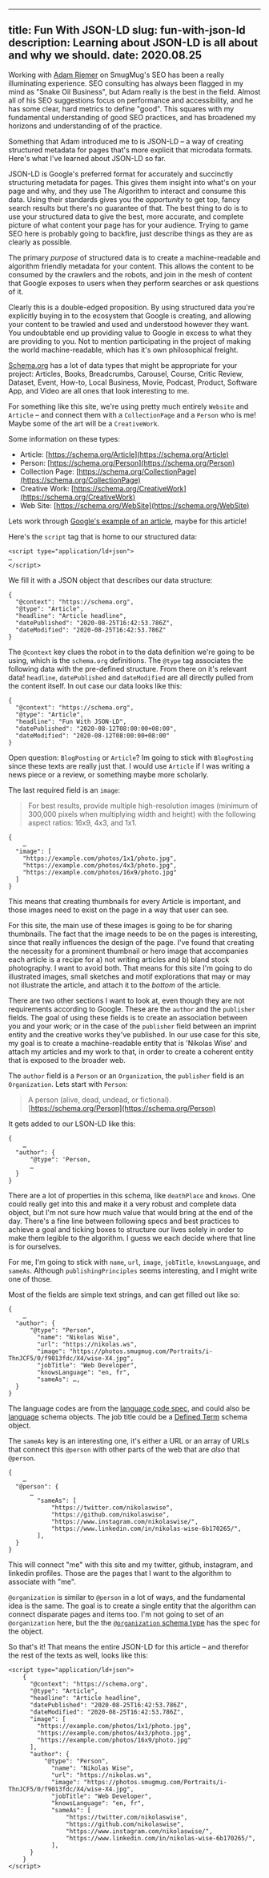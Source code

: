 ---
title: Fun With JSON-LD
slug: fun-with-json-ld
description: Learning about JSON-LD is all about and why we should. 
date: 2020.08.25
----

Working with [Adam Riemer](https://www.adamriemer.me/) on SmugMug's SEO has been a really illuminating experience. SEO consulting has always been flagged in my mind as "Snake Oil Business", but Adam really is the best in the field. Almost all of his SEO suggestions focus on performance and accessibility, and he has some clear, hard metrics to define "good". This squares with my fundamental understanding of good SEO practices, and has broadened my horizons and understanding of of the practice.

Something that Adam introduced me to is JSON-LD – a way of creating structured metadata for pages that's more explicit that microdata formats. Here's what I've learned about JSON-LD so far. 

JSON-LD is Google's preferred format for accurately and succinctly structuring metadata for pages. This gives them insight into what's on your page and why, and they use The Algorithm to interact and consume this data. Using their standards gives you the _opportunity_ to get top, fancy search results but there's no guarantee of that. The best thing to do is to use your structured data to give the best, more accurate, and complete picture of what content your page has for your audience. Trying to game SEO here is probably going to backfire, just describe things as they are as clearly as possible.

The primary _purpose_ of structured data is to create a machine-readable and algorithm friendly metadata for your content. This allows the content to be consumed by the crawlers and the robots, and join in the mesh of content that Google exposes to users when they perform searches or ask questions of it.

Clearly this is a double-edged proposition. By using structured data you're explicitly buying in to the ecosystem that Google is creating, and allowing your content to be trawled and used and understood however they want. You undoubtable end up providing value to Google in excess to what they are providing to you. Not to mention participating in the project of making the world machine-readable, which has it's own philosophical freight. 
 
[Schema.org](https://schema.org/) has a lot of data types that might be appropriate for your project: Articles, Books, Breadcrumbs, Carousel, Course, Critic Review, Dataset, Event, How-to, Local Business, Movie, Podcast, Product, Software App, and Video are all ones that look interesting to me. 

For something like this site, we're using pretty much entirely `Website` and `Article` – and connect them with a `CollectionPage` and a `Person` who is me! Maybe some of the art will be a `CreativeWork`.

Some information on these types:

- Article: [https://schema.org/Article](https://schema.org/Article)
- Person: [https://schema.org/Person](https://schema.org/Person)
- Collection Page: [https://schema.org/CollectionPage](https://schema.org/CollectionPage)
- Creative Work: [https://schema.org/CreativeWork](https://schema.org/CreativeWork)
- Web Site: [https://schema.org/WebSite](https://schema.org/WebSite)



Lets work through [Google's example of an article](https://developers.google.com/search/docs/data-types/article), maybe for this article!

Here's the `script` tag that is home to our structured data:

```
<script type="application/ld+json">
…
</script>
```

We fill it with a JSON object that describes our data structure:

```
{
  "@context": "https://schema.org",
  "@type": "Article",
  "headline": "Article headline",
  "datePublished": "2020-08-25T16:42:53.786Z",
  "dateModified": "2020-08-25T16:42:53.786Z"
}
```

The `@context` key clues the robot in to the data definition we're going to be using, which is the `schema.org` definitions. The `@type` tag associates the following data with the pre-defined structure. From there on it's relevant data! `headline`, `datePublished` and `dateModified` are all directly pulled from the content itself. In out case our data looks like this:

```
{
  "@context": "https://schema.org",
  "@type": "Article",
  "headline": "Fun With JSON-LD",
  "datePublished": "2020-08-12T08:00:00+08:00",
  "dateModified": "2020-08-12T08:00:00+08:00"
}
```

Open question: `BlogPosting` or `Article`? Im going to stick with `BlogPosting` since these texts are really just that. I would use `Article` if I was writing a news piece or a review, or something maybe more scholarly. 

The last required field is an `image`:

> For best results, provide multiple high-resolution images (minimum of 300,000 pixels when multiplying width and height) with the following aspect ratios: 16x9, 4x3, and 1x1.

```
{
	…
  "image": [
    "https://example.com/photos/1x1/photo.jpg",
    "https://example.com/photos/4x3/photo.jpg",
    "https://example.com/photos/16x9/photo.jpg"
  ]
}
```

This means that creating thumbnails for every Article is important, and those images need to exist on the page in a way that user can see. 

For this site, the main use of these images is going to be for sharing thumbnails. The fact that the image needs to be on the pages is interesting, since that really influences the design of the page. I've found that creating the necessity for a prominent thumbnail or hero image that accompanies each article is a recipe for a) not writing articles and b) bland stock photography. I want to avoid both. That means for this site I'm going to do illustrated images, small sketches and motif explorations that may or may not illustrate the article, and attach it to the _bottom_ of the article.

There are two other sections I want to look at, even though they are not requirements according to Google. These are the `author` and the `publisher` fields. The goal of using these fields is to create an association between you and your work; or in the case of the `publisher` field between an imprint entity and the creative works they've published. In our use case for this site, my goal is to create a machine-readable entity that is 'Nikolas Wise' and attach my articles and my work to that, in order to create a coherent entity that is exposed to the broader web. 

The `author` field is a `Person` or an `Organization`, the `publisher` field is an `Organization`. Lets start with `Person`:

> A person (alive, dead, undead, or fictional).
[https://schema.org/Person](https://schema.org/Person)

It gets added to our LSON-LD like this:

```
{
	…
  "author": {
	  "@type": 'Person,
	  …
  }
}
```

There are a lot of properties in this schema, like `deathPlace` and `knows`. One could really get into this and make it a very robust and complete data object, but I'm not sure how much value that would bring at the end of the day. There's a fine line between following specs and best practices to achieve a goal and ticking boxes to structure our lives solely in order to make them legible to the algorithm. I guess we each decide where that line is for ourselves.

For me, I'm going to stick with `name`, `url`, `image`, `jobTitle`, `knowsLanguage`, and `sameAs`. Although `publishingPrinciples` seems interesting, and I might write one of those. 

Most of the fields are simple text strings, and can get filled out like so:

```
{
	…
  "author": {
	  "@type": "Person",
		"name": "Nikolas Wise",
		"url": "https://nikolas.ws",
		"image": "https://photos.smugmug.com/Portraits/i-ThnJCF5/0/f9013fdc/X4/wise-X4.jpg",
		"jobTitle": "Web Developer",
		"knowsLanguage": "en, fr",
		"sameAs": …,
  }
}
```

The language codes are from the [language code spec](https://tools.ietf.org/html/bcp47), and could also be [language](https://schema.org/Language) schema objects. The job title could be a [Defined Term](https://schema.org/DefinedTerm) schema object. 

The `sameAs` key is an interesting one, it's either a URL or an array of URLs that connect this `@person` with other parts of the web that are _also_ that `@person`. 

```
{
	…
  "@person": {
	  …
		"sameAs": [
			"https://twitter.com/nikolaswise",
			"https://github.com/nikolaswise",
			"https://www.instagram.com/nikolaswise/",
			"https://www.linkedin.com/in/nikolas-wise-6b170265/",
		],
  }
}
```

This will connect "me" with this site and my twitter, github, instagram, and linkedin profiles. Those are the pages that I want to the algorithm to associate with "me".

`@organization` is similar to `@person` in a lot of ways, and the fundamental idea is the same. The goal is to create a single entity that the algorithm can connect disparate pages and items too. I'm not going to set of an `@organization` here, but the the [`@organization` schema type](https://schema.org/Organization) has the spec for the object. 

So that's it! That means the entire JSON-LD for this article – and therefor the rest of the texts as well, looks like this:

```
<script type="application/ld+json">
	{
	  "@context": "https://schema.org",
	  "@type": "Article",
	  "headline": "Article headline",
	  "datePublished": "2020-08-25T16:42:53.786Z",
	  "dateModified": "2020-08-25T16:42:53.786Z",
	  "image": [
	    "https://example.com/photos/1x1/photo.jpg",
	    "https://example.com/photos/4x3/photo.jpg",
	    "https://example.com/photos/16x9/photo.jpg"
	  ],
	  "author": {
		  "@type": "Person",
			"name": "Nikolas Wise",
			"url": "https://nikolas.ws",
			"image": "https://photos.smugmug.com/Portraits/i-ThnJCF5/0/f9013fdc/X4/wise-X4.jpg",
			"jobTitle": "Web Developer",
			"knowsLanguage": "en, fr",
			"sameAs": [
				"https://twitter.com/nikolaswise",
				"https://github.com/nikolaswise",
				"https://www.instagram.com/nikolaswise/",
				"https://www.linkedin.com/in/nikolas-wise-6b170265/",
			],
	  }
	}
</script>
```